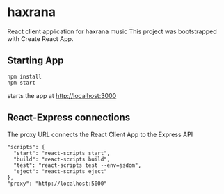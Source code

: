 # haxrana
React client application for haxrana music
This project was bootstrapped with Create React App.

## Starting App
```
npm install
npm start
```
starts the app at [http://localhost:3000](http://localhost:3000)

## React-Express connections
The proxy URL connects the React Client App to the Express API
```
"scripts": {
  "start": "react-scripts start",
  "build": "react-scripts build",
  "test": "react-scripts test --env=jsdom",
  "eject": "react-scripts eject"
},
"proxy": "http://localhost:5000"
```
